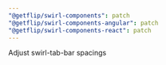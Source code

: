 ```yaml
---
"@getflip/swirl-components": patch
"@getflip/swirl-components-angular": patch
"@getflip/swirl-components-react": patch
---
```


Adjust swirl-tab-bar spacings
